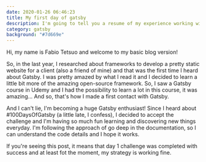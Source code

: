 ```yaml
---
date: 2020-01-26 06:46:23
title: My first day of gatsby
description: I'm going to tell you a resume of my experience working with gatsby so far.
category: gatsby
background: "#7d669e"
---
```


Hi, my name is Fabio Tetsuo and welcome to my basic blog version!

So, in the last year, I researched about frameworks to develop a pretty static website for a client (also a friend of mine) and that was the first time I heard about Gatsby. I was pretty amazed by what I read it and I decided to learn a little bit more of the amazing open-source framework. So, I saw a Gatsby course in Udemy and I had the possibility to learn a lot in this course, it was amazing... And so, that's how I made a first contact with Gatsby.

And I can't lie, I'm becoming a huge Gatsby enthusiast! Since I heard about #100DaysOfGatsby (a little late, I confess), I decided to accept the challenge and I'm having so much fun learning and discovering new things everyday. I'm following the approach of go deep in the documentation, so I can understand the code details and I hope it works.

If you're seeing this post, it means that day 1 challenge was completed with success and at least fot the moment, my strategy is working fine.